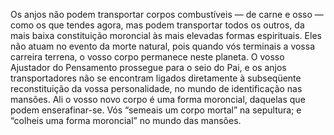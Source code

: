 ﻿Os anjos não podem transportar corpos combustíveis — de carne e osso — como os que tendes agora, mas podem transportar todos os outros, da mais baixa constituição moroncial às mais elevadas formas espirituais. Eles não atuam no evento da morte natural, pois quando vós terminais a vossa carreira terrena, o vosso corpo permanece neste planeta. O vosso Ajustador do Pensamento prossegue para o seio do Pai, e os anjos transportadores não se encontram ligados diretamente à subseqüente reconstituição da vossa personalidade, no mundo de identificação nas mansões. Ali o vosso novo corpo é uma forma moroncial, daquelas que podem enserafinar-se. Vós “semeais um corpo mortal” na sepultura; e “colheis uma forma moroncial” no mundo das mansões.